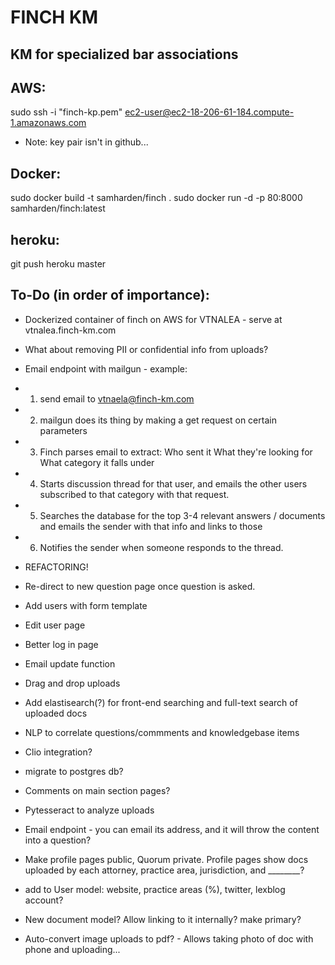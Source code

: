 # FINCH KM

## KM for specialized bar associations

## AWS:
sudo ssh -i "finch-kp.pem" ec2-user@ec2-18-206-61-184.compute-1.amazonaws.com
- Note: key pair isn't in github...

## Docker:
sudo docker build -t samharden/finch .
sudo docker run -d -p 80:8000 samharden/finch:latest

## heroku:
git push heroku master

## To-Do (in order of importance):
* Dockerized container of finch on AWS for VTNALEA - serve at vtnalea.finch-km.com  
* What about removing PII or confidential info from uploads?

* Email endpoint with mailgun - example:
* 1.  send email to vtnaela@finch-km.com
* 2.  mailgun does its thing by making a get request on certain parameters
* 3.  Finch parses email to extract:
      Who sent it
      What they're looking for
      What category it falls under
* 4.  Starts discussion thread for that user, and emails the other users
      subscribed to that category with that request.
* 5.  Searches the database for the top 3-4 relevant answers / documents
      and emails the sender with that info and links to those
* 6.  Notifies the sender when someone responds to the thread.

* REFACTORING!
* Re-direct to new question page once question is asked.
* Add users with form template
* Edit user page
* Better log in page
* Email update function
* Drag and drop uploads
* Add elastisearch(?) for front-end searching and full-text search of uploaded docs
* NLP to correlate questions/commments and knowledgebase items
* Clio integration?
* migrate to postgres db?
* Comments on main section pages?
* Pytesseract to analyze uploads
* Email endpoint - you can email its address, and it will throw the content into a question?

* Make profile pages public, Quorum private. Profile pages show docs uploaded by each attorney, practice area, jurisdiction, and ________?
* add to User model: website, practice areas (%), twitter, lexblog account?
* New document model? Allow linking to it internally? make primary?

* Auto-convert image uploads to pdf? - Allows taking photo of doc with phone and uploading...
